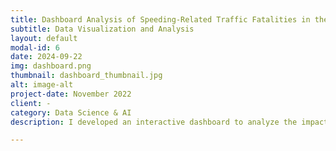 ```yaml
---
title: Dashboard Analysis of Speeding-Related Traffic Fatalities in the USA
subtitle: Data Visualization and Analysis
layout: default
modal-id: 6
date: 2024-09-22
img: dashboard.png
thumbnail: dashboard_thumbnail.jpg
alt: image-alt
project-date: November 2022
client: -
category: Data Science & AI
description: I developed an interactive dashboard to analyze the impact of speeding on traffic fatalities in the USA, using data on age, gender, road conditions, and alcohol involvement.

---
```

